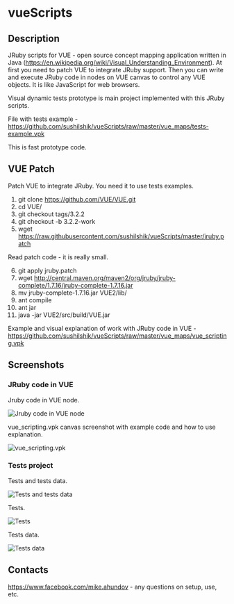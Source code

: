 # vueScripts

## Description 

JRuby scripts for VUE - open source concept mapping application written in Java (https://en.wikipedia.org/wiki/Visual_Understanding_Environment). At first you need to patch VUE to integrate JRuby support. Then you can write and execute JRuby code in nodes on VUE canvas to control any VUE objects. It is like JavaScript for web browsers.

Visual dynamic tests prototype is main project implemented with this JRuby scripts.

File with tests example - https://github.com/sushilshik/vueScripts/raw/master/vue_maps/tests-example.vpk 

This is fast prototype code.

## VUE Patch

Patch VUE to integrate JRuby. You need it to use tests examples.

1. git clone https://github.com/VUE/VUE.git
2. cd VUE/
3. git checkout tags/3.2.2
4. git checkout -b 3.2.2-work
5. wget https://raw.githubusercontent.com/sushilshik/vueScripts/master/jruby.patch

Read patch code - it is really small.

6. git apply jruby.patch
7. wget http://central.maven.org/maven2/org/jruby/jruby-complete/1.7.16/jruby-complete-1.7.16.jar
8. mv jruby-complete-1.7.16.jar VUE2/lib/
9. ant compile
10. ant jar
11. java -jar VUE2/src/build/VUE.jar

Example and visual explanation of work with JRuby code in VUE - https://github.com/sushilshik/vueScripts/raw/master/vue_maps/vue_scripting.vpk

## Screenshots

### JRuby code in VUE

Jruby code in VUE node.

![Jruby code in VUE node](http://www.nkbtr.org/down/jruby_vue_node.png)

vue_scripting.vpk canvas screenshot with example code and how to use explanation.

![vue_scripting.vpk](http://www.nkbtr.org/down/jruby_vue_example.png)

### Tests project

Tests and tests data.

![Tests and tests data](http://www.nkbtr.org/down/tests_examples_screens/tests_simple.png)

Tests.

![Tests](http://www.nkbtr.org/down/tests_examples_screens/tests_simple_test_screen.png)

Tests data.

![Tests data](http://www.nkbtr.org/down/tests_examples_screens/tests_simple_test_data_rows.png)

## Contacts

https://www.facebook.com/mike.ahundov - any questions on setup, use, etc.
